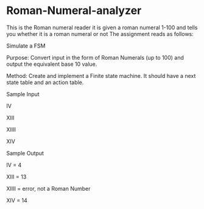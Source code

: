 # Roman-Numeral-analyzer
This is the Roman numeral reader it is given a roman numeral 1-100 and tells you whether it is a roman numeral or not
The assignment reads as follows:

Simulate a FSM

Purpose: Convert input in the form of Roman Numerals (up to 100) and output the equivalent base 10 value.

Method: Create and implement a Finite state machine.  It should have a next state table and an action table.

 
Sample Input

IV

XIII

XIIII

XIV

Sample Output

IV = 4

XIII = 13

XIIII = error, not a Roman Number

XIV = 14

